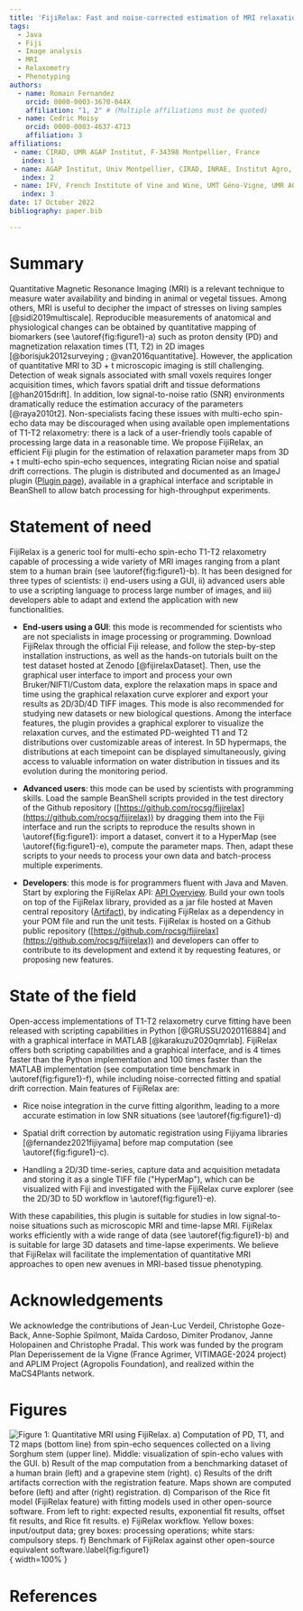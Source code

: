 ```yaml
---
title: 'FijiRelax: Fast and noise-corrected estimation of MRI relaxation maps in 3D + t'
tags:
  - Java
  - Fiji
  - Image analysis
  - MRI
  - Relaxometry
  - Phenotyping
authors:
  - name: Romain Fernandez
    orcid: 0000-0003-3670-044X
    affiliation: "1, 2" # (Multiple affiliations must be quoted)
  - name: Cedric Moisy
    orcid: 0000-0003-4637-4713
    affiliation: 3
affiliations:
 - name: CIRAD, UMR AGAP Institut, F-34398 Montpellier, France
   index: 1
 - name: AGAP Institut, Univ Montpellier, CIRAD, INRAE, Institut Agro, Montpellier, France.
   index: 2
 - name: IFV, French Institute of Vine and Wine, UMT Géno-Vigne, UMR AGAP, F-34398 Montpellier, France.
   index: 3
date: 17 October 2022
bibliography: paper.bib

---
```


# Summary
Quantitative Magnetic Resonance Imaging (MRI) is a relevant technique to measure water availability and binding in animal or vegetal tissues. Among others, MRI is useful to decipher the impact of stresses on living samples [@sidi2019multiscale]. Reproducible measurements of anatomical and physiological changes can be obtained by quantitative mapping of biomarkers (see \autoref{fig:figure1}-a) such as proton density (PD) and magnetization relaxation times (T1, T2) in 2D images [@borisjuk2012surveying ; @van2016quantitative]. However, the application of quantitative MRI to 3D + t microscopic imaging is still challenging. Detection of weak signals associated with small voxels requires longer acquisition times, which favors spatial drift and tissue deformations [@han2015drift]. In addition, low signal-to-noise ratio (SNR) environments dramatically reduce the estimation accuracy of the parameters [@raya2010t2]. Non-specialists facing these issues with multi-echo spin-echo data may be discouraged when using available open implementations of T1-T2 relaxometry: there is a lack of a user-friendly tools capable of processing large data in a reasonable time. We propose FijiRelax, an efficient Fiji plugin for the estimation of relaxation parameter maps from 3D + t multi-echo spin-echo sequences, integrating Rician noise and spatial drift corrections. The plugin is distributed and documented as an ImageJ plugin ([Plugin page](https://imagej.net/plugins/fijirelax)), available in a graphical interface and scriptable in BeanShell to allow batch processing for high-throughput experiments.

# Statement of need
FijiRelax is a generic tool for multi-echo spin-echo T1-T2 relaxometry capable of processing a wide variety of MRI images ranging from a plant stem to a human brain (see \autoref{fig:figure1}-b). It has been designed for three types of scientists: i) end-users using a GUI, ii) advanced users able to use a scripting language to process large number of images, and iii) developers able to adapt and extend the application with new functionalities.

* **End-users using a GUI**: this mode is recommended for scientists who are not specialists in image processing or programming. Download FijiRelax through the official Fiji release, and follow the step-by-step installation instructions, as well as the hands-on tutorials built on the test dataset hosted at Zenodo [@fijirelaxDataset]. Then, use the graphical user interface to import and process your own Bruker/NIFTI/Custom data, explore the relaxation maps in space and time using the graphical relaxation curve explorer and export your results as 2D/3D/4D TIFF images. This mode is also recommended for studying new datasets or new biological questions. Among the interface features, the plugin provides a graphical explorer to visualize the relaxation curves, and the estimated PD-weighted T1 and T2 distributions over customizable areas of interest. In 5D hypermaps, the distributions at each timepoint can be displayed simultaneously, giving access to valuable information on water distribution in tissues and its evolution during the monitoring period. 

* **Advanced users**: this mode can be used by scientists with programming skills. Load the sample BeanShell scripts provided in the test directory of the Github repository ([https://github.com/rocsg/fijirelax](https://github.com/rocsg/fijirelax)) by dragging them into the Fiji interface and run the scripts to reproduce the results shown in \autoref{fig:figure1}: import a dataset, convert it to a HyperMap (see \autoref{fig:figure1}-e), compute the parameter maps. Then, adapt these scripts to your needs to process your own data and batch-process multiple experiments.

* **Developers**: this mode is for programmers fluent with Java and Maven. Start by exploring the FijiRelax API: [API Overview](https://javadoc.io/doc/io.github.rocsg/fijirelax/latest/index.html). Build your own tools on top of the FijiRelax library, provided as a jar file hosted at Maven central repository ([Artifact](https://search.maven.org/artifact/io.github.rocsg/fijirelax)), by indicating FijiRelax as a dependency in your POM file and run the unit tests. FijiRelax is hosted on a Github public repository ([https://github.com/rocsg/fijirelax](https://github.com/rocsg/fijirelax)) and developers can offer to contribute to its development and extend it by requesting features, or proposing new features.

# State of the field
Open-access implementations of T1-T2 relaxometry curve fitting have been released with scripting capabilities in Python [@GRUSSU2020116884] and with a graphical interface in MATLAB [@karakuzu2020qmrlab]. FijiRelax offers both scripting capabilities and a graphical interface, and is 4 times faster than the Python implementation and 100 times faster than the MATLAB implementation (see computation time benchmark in \autoref{fig:figure1}-f), while including noise-corrected fitting and spatial drift correction. Main features of FijiRelax are:

* Rice noise integration in the curve fitting algorithm, leading to a more accurate estimation in low SNR situations (see \autoref{fig:figure1}-d)

* Spatial drift correction by automatic registration using Fijiyama libraries [@fernandez2021fijiyama] before map computation (see \autoref{fig:figure1}-c). 

* Handling a 2D/3D time-series, capture data and acquisition metadata and storing it as a single TIFF file ("HyperMap"), which can be visualized with Fiji and investigated with the FijiRelax curve explorer (see the 2D/3D to 5D workflow in \autoref{fig:figure1}-e).

With these capabilities, this plugin is suitable for studies in low signal-to-noise situations such as microscopic MRI and time-lapse MRI. FijiRelax works efficiently with a wide range of data (see \autoref{fig:figure1}-b) and is suitable for large 3D datasets and time-lapse experiments. We believe that FijiRelax will facilitate the implementation of quantitative MRI approaches to open new avenues in MRI-based tissue phenotyping.

# Acknowledgements
We acknowledge the contributions of Jean-Luc Verdeil, Christophe Goze-Back, Anne-Sophie Spilmont, Maïda Cardoso, Dimiter Prodanov, Janne Holopainen and Christophe Pradal. 
This work was funded by the program Plan Deperissement de la Vigne (France Agrimer, VITIMAGE-2024 project) and APLIM Project (Agropolis Foundation), and realized within the MaCS4Plants network.

# Figures
![Figure 1: Quantitative MRI using FijiRelax. a) Computation of PD, T1, and T2 maps (bottom line) from spin-echo sequences collected on a living Sorghum stem (upper line). Middle: visualization of spin-echo values with the GUI. b) Result of the map computation from a benchmarking dataset of a human brain (left) and a grapevine stem (right). c) Results of the drift artifacts correction with the registration feature. Maps shown are computed before (left) and after (right) registration. d) Comparison of the Rice fit model (FijiRelax feature) with fitting models used in other open-source software. From left to right: expected results, exponential fit results, offset fit results, and Rice fit results. e) FijiRelax workflow. Yellow boxes: input/output data; grey boxes: processing operations; white stars: compulsory steps. f) Benchmark of FijiRelax against other open-source equivalent software.\label{fig:figure1}](images/figure.png){ width=100% }


# References


